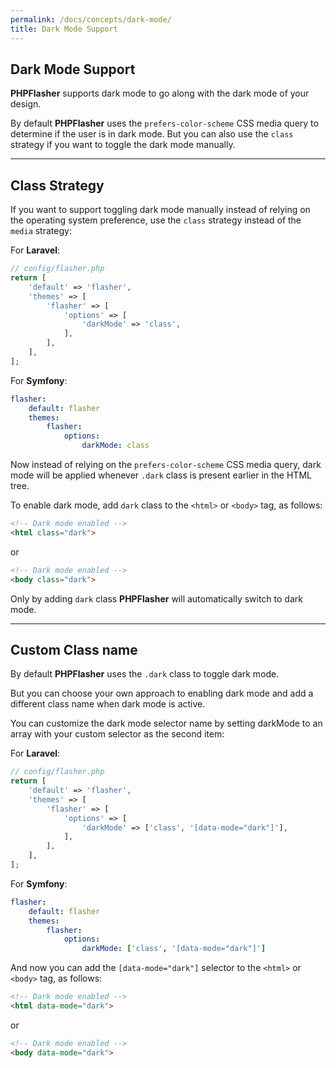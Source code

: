 ```yaml
---
permalink: /docs/concepts/dark-mode/
title: Dark Mode Support
---
```


## <i class="fa-duotone fa-list-radio"></i> Dark Mode Support

**<span class="text-indigo-900">PHP<span class="text-indigo-500">Flasher</span></span>** supports dark mode to go along with the dark mode of your design.

By default **<span class="text-indigo-900">PHP<span class="text-indigo-500">Flasher</span></span>** uses the `prefers-color-scheme` CSS media query to determine if the user is in dark mode.
But you can also use the `class` strategy if you want to toggle the dark mode manually.

---

## <i class="fa-duotone fa-list-radio"></i> Class Strategy

If you want to support toggling dark mode manually instead of relying on the operating system preference, use the `class` strategy instead of the `media` strategy:

For **<i class="fa-brands fa-laravel text-red-900 fa-xl"></i> Laravel**:
```php 
// config/flasher.php
return [
    'default' => 'flasher',
    'themes' => [
        'flasher' => [
            'options' => [
                'darkMode' => 'class',
            ],
        ],
    ],
];
```

For **<i class="fa-brands fa-symfony text-black fa-xl"></i> Symfony**:
```yaml
flasher:
    default: flasher
    themes:
        flasher:
            options:
                darkMode: class
```

Now instead of relying on the `prefers-color-scheme` CSS media query, dark mode will be applied whenever `.dark` class is present earlier in the HTML tree.

To enable dark mode, add `dark` class to the `<html>` or `<body>` tag, as follows:

```html
<!-- Dark mode enabled -->
<html class="dark">
```

or

```html
<!-- Dark mode enabled -->
<body class="dark">
```

Only by adding `dark` class **<span class="text-indigo-900">PHP<span class="text-indigo-500">Flasher</span></span>** will automatically switch to dark mode.

---

## <i class="fa-duotone fa-list-radio"></i> Custom Class name

By default **<span class="text-indigo-900">PHP<span class="text-indigo-500">Flasher</span></span>** uses the `.dark` class to toggle dark mode. 

But you can choose your own approach to enabling dark mode and add a different class name when dark mode is active.

You can customize the dark mode selector name by setting darkMode to an array with your custom selector as the second item:

For **<i class="fa-brands fa-laravel text-red-900 fa-xl"></i> Laravel**:
```php 
// config/flasher.php
return [
    'default' => 'flasher',
    'themes' => [
        'flasher' => [
            'options' => [
                'darkMode' => ['class', '[data-mode="dark"]'],
            ],
        ],
    ],
];
```

For **<i class="fa-brands fa-symfony text-black fa-xl"></i> Symfony**:

```yaml
flasher:
    default: flasher
    themes:
        flasher:
            options:
                darkMode: ['class', '[data-mode="dark"]']
```

And now you can add the `[data-mode="dark"]` selector to the `<html>` or `<body>` tag, as follows:

```html 
<!-- Dark mode enabled -->
<html data-mode="dark">
```

or
 
```html
<!-- Dark mode enabled -->
<body data-mode="dark">
```
